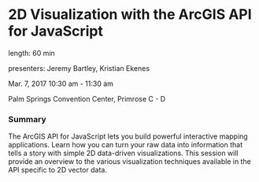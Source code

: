 # 2D Visualization with the ArcGIS API for JavaScript

length: 60 min

presenters: Jeremy Bartley, Kristian Ekenes

Mar. 7, 2017 10:30 am - 11:30 am

Palm Springs Convention Center, Primrose C - D

### Summary

The ArcGIS API for JavaScript lets you build powerful interactive mapping applications. Learn how you can turn your raw data into information that tells a story with simple 2D data-driven visualizations. This session will provide an overview to the various visualization techniques available in the API specific to 2D vector data.

